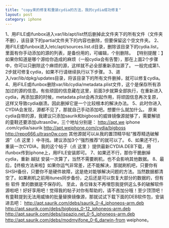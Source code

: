 ```yaml
---
title: "copy来的修复和重装cydia的方法，我的cydia成功修复"
layout: post
category: iphone
---
```


1、用iFILE或ifunbox进入var/lib/apt/list然后删掉此文件夹下的所有文件（文件夹不删），该目录下的partial文件夹下的内容也删除，但要保留这个空文件夹。
2、用iFILE或ifunbox进入/etc/apt/sources.list.d目录，删除该目录下的cydia.list，里面有你手动添加的源的列表，是备份用的，可编辑，个别删除。
【特别提醒：】如果你知道是哪个源给你造成的麻烦（一般cydia会有告警），那在上面2个步骤中，你可以只删除这个麻烦的源，这样就不必全部重新添加源了。
一般完成第1、2步就可修复cydia，如果不行请继续执行以下步骤。
3、进入/var/lib/dpkg/updates目录，将该目录下的所有文件删掉，就可以修复cydia。
4、用iFILE或ifunbox删除var/lib/cydia/metadata.plist文件，这个是保存所有添加过的源的信息。有些顽固的信息藏在这里，前面3步就算全部执行，在重新进入cydia，再添加源的时候，metadata.plist会再次起作用，将顽固信息再次复原，这样又导致cydia崩溃。因此删掉它是一个比较根本的解决办法。
5、此时你进入CYDIA会发现，源都不见了，那就自己手动添加吧。想要什么就加什么。
原来cydia自带的源，我建议只添加saurik和bigboss的威锋镜像源就够了，需要解锁的童鞋还要添加ultrasn0w，三个地址分别是：
http://apt.we iphone .com/cydia/saurik
http://apt.weiphone.com/cydia/bigboss
http://repo666.ultrasn0w.com
其他源就可以从我的置顶精华帖“推荐精选破解源”（点 这里 ）中寻找。建议添加3个“强烈推荐”的就可以了。
6、如果还不行，重装一次CYDIA，我的这个帖子（点 这里 ）提供最新CYDIA.DEB下载，用ifunbox传到iphone上，用IFILE安装即可。
7、如果还不行，那你干脆删掉cydia，重新 越狱 安装一次算了，当然不需要刷机，也不会影响其他数据。
8、最后，【终极方法来啦】如果你运气非常差，还不能解决，那就刷机吧，只要你有SHSH备份，只要你不是硬件故障，这是绝对能够解决问题的方法。当然数据都清空了。如果刷机之前用itunes同步备份，之后还是可以恢复大部分的数据的，但有些 软件 里的数据是不保存的。
        至此，各位锋友不再埋怨我提供这么多的破解软件源啦吧！好好享用吧！觉得我的帖子对你有帮助的，请不吝加分哦！至少顶顶吧！
有童鞋提到无法用威锋的批量替换镜像源，那就试试下载下面的DEB软件包，安装进去吧：
http://apt.saurik.com/debs/saurik_0-4_iphoneos-arm.deb
http://apt.saurik.com/debs/bigboss_0-12_iphoneos-arm.deb
http://apt.saurik.com/debs/ispazio.net_0-5_iphoneos-arm.deb
http://apt.saurik.com/debs/modmyifone_0-6_darwin-from weiphone。